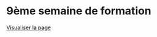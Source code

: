# 9ème semaine de formation

[Visualiser la page](http://htmlpreview.github.io/?https://github.com/simplon-davidt/simplon-sem09/blob/master/index.html)
